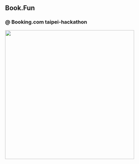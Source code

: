 ## Book.Fun
### @ Booking.com taipei-hackathon


<img height="420" src="https://cloud.githubusercontent.com/assets/4845370/23842045/aebd4bde-07ec-11e7-8a57-7453561bd1c4.png">















